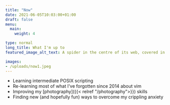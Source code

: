 ```yaml
---
title: "Now"
date: 2021-06-05T10:03:00+01:00
draft: false
menu:
  main:
    weight: 4

type: normal
long_title: What I'm up to
featured_image_alt_text: A spider in the centre of its web, covered in morning dew

images:
- /uploads/now1.jpeg
---
```


- Learning intermediate POSIX scripting
- Re-learning most of what I've forgotten since 2014 about vim
- Improving my [photography]({{< relref "/photography">}}) skills
- Finding new (and hopefully fun) ways to overcome my crippling anxiety
